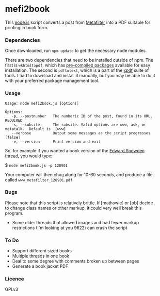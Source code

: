 # mefi2book

This [node.js](http://nodejs.org/) script converts a post from [Metafilter](http://www.metafilter.com) into a PDF suitable for printing in book form.

### Dependencies

Once downloaded, run `npm update` to get the necessary node modules.

There are two dependencies that need to be installed outside of npm. The first is `wkhtmltopdf`, which has [pre-compiled packages](http://wkhtmltopdf.org/downloads.html) available for easy installation. The second is `pdftotext`, which is a part of the [xpdf](http://www.foolabs.com/xpdf/) suite of tools.  I had to download and install it manually, but you may be able to do it with your preferred package management tool.

### Usage

```
Usage: node mefi2book.js [options]

Options:
   -p, --postnumber   The numberic ID of the post, found in its URL. REQUIRED
   -s, --subsite      The subsite. Valid options are www, ask, or metatalk.  Default is  [www]
   --verbose          Output some messages as the script progresses  [false]
   -v, --version      Print version and exit
```

So, for example if you wanted a book version of the [Edward Snowden thread](http://www.metafilter.com/128901/I-do-not-expect-to-see-home-again), you would type:

$ `node mefi2book.js -p 128901`

Your computer will then chug along for 10-60 seconds, and produce a file called `www_metafilter_128901.pdf`

### Bugs

Please note that this script is relatively brittle.  If [mathowie] or [pb] decide to change class names or other markup, it could very well break this program.

* Some older threads that allowed images and had fewer markup restrictions (I'm looking at you 9622) can crash the script

### To Do

* Support different sized books
* Multiple threads in one book
* Deal to some degree with comments broken up between pages
* Generate a book jacket PDF

### Licence

GPLv3